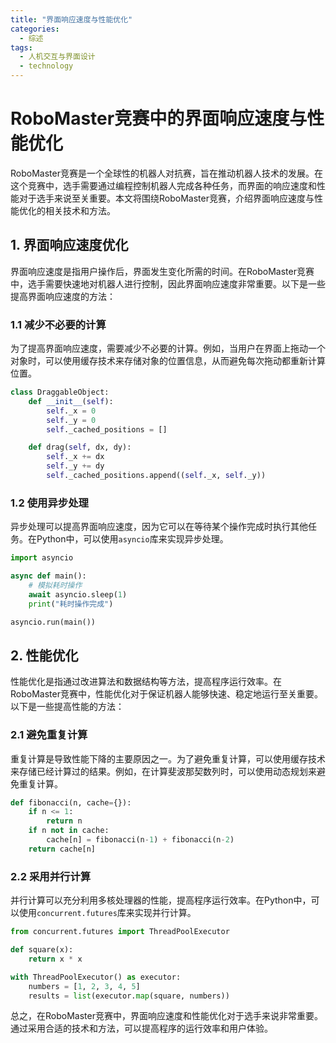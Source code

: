 ```yaml
---  
title: "界面响应速度与性能优化"  
categories:  
  - 综述  
tags: 
  - 人机交互与界面设计 
  - technology  
---  
```


# RoboMaster竞赛中的界面响应速度与性能优化

RoboMaster竞赛是一个全球性的机器人对抗赛，旨在推动机器人技术的发展。在这个竞赛中，选手需要通过编程控制机器人完成各种任务，而界面的响应速度和性能对于选手来说至关重要。本文将围绕RoboMaster竞赛，介绍界面响应速度与性能优化的相关技术和方法。

## 1. 界面响应速度优化

界面响应速度是指用户操作后，界面发生变化所需的时间。在RoboMaster竞赛中，选手需要快速地对机器人进行控制，因此界面响应速度非常重要。以下是一些提高界面响应速度的方法：

### 1.1 减少不必要的计算

为了提高界面响应速度，需要减少不必要的计算。例如，当用户在界面上拖动一个对象时，可以使用缓存技术来存储对象的位置信息，从而避免每次拖动都重新计算位置。

```python
class DraggableObject:
    def __init__(self):
        self._x = 0
        self._y = 0
        self._cached_positions = []

    def drag(self, dx, dy):
        self._x += dx
        self._y += dy
        self._cached_positions.append((self._x, self._y))
```

### 1.2 使用异步处理

异步处理可以提高界面响应速度，因为它可以在等待某个操作完成时执行其他任务。在Python中，可以使用`asyncio`库来实现异步处理。

```python
import asyncio

async def main():
    # 模拟耗时操作
    await asyncio.sleep(1)
    print("耗时操作完成")

asyncio.run(main())
```

## 2. 性能优化

性能优化是指通过改进算法和数据结构等方法，提高程序运行效率。在RoboMaster竞赛中，性能优化对于保证机器人能够快速、稳定地运行至关重要。以下是一些提高性能的方法：

### 2.1 避免重复计算

重复计算是导致性能下降的主要原因之一。为了避免重复计算，可以使用缓存技术来存储已经计算过的结果。例如，在计算斐波那契数列时，可以使用动态规划来避免重复计算。

```python
def fibonacci(n, cache={}):
    if n <= 1:
        return n
    if n not in cache:
        cache[n] = fibonacci(n-1) + fibonacci(n-2)
    return cache[n]
```

### 2.2 采用并行计算

并行计算可以充分利用多核处理器的性能，提高程序运行效率。在Python中，可以使用`concurrent.futures`库来实现并行计算。

```python
from concurrent.futures import ThreadPoolExecutor

def square(x):
    return x * x

with ThreadPoolExecutor() as executor:
    numbers = [1, 2, 3, 4, 5]
    results = list(executor.map(square, numbers))
```

总之，在RoboMaster竞赛中，界面响应速度和性能优化对于选手来说非常重要。通过采用合适的技术和方法，可以提高程序的运行效率和用户体验。 
